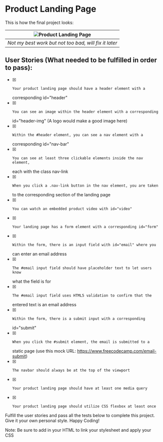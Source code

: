 # Product Landing Page

This is how the final project looks:

| ![Product Landing Page](https://i.imgur.com/M3O422v.png) |
|:--:|
| *Not my best work but not too bad, will fix it later* |

## User Stories (What needed to be fulfilled in order to pass):


- [x]     Your product landing page should have a header element with a
  corresponding id="header"
- [x]     You can see an image within the header element with a corresponding
  id="header-img" (A logo would make a good image here)
- [x]     Within the #header element, you can see a nav element with a
  corresponding id="nav-bar"
- [x]     You can see at least three clickable elements inside the nav element,
  each with the class nav-link
- [x]     When you click a .nav-link button in the nav element, you are taken
  to the corresponding section of the landing page
- [x]     You can watch an embedded product video with id="video"
- [x]     Your landing page has a form element with a corresponding id="form"
- [x]     Within the form, there is an input field with id="email" where you
  can enter an email address
- [x]     The #email input field should have placeholder text to let users know
  what the field is for
- [x]     The #email input field uses HTML5 validation to confirm that the
  entered text is an email address
- [x]     Within the form, there is a submit input with a corresponding
  id="submit"
- [x]     When you click the #submit element, the email is submitted to a
  static page (use this mock URL: https://www.freecodecamp.com/email-submit)
- [x]     The navbar should always be at the top of the viewport
- [x]     Your product landing page should have at least one media query
- [x]     Your product landing page should utilize CSS flexbox at least once

Fulfill the user stories and pass all the tests below to complete this project.
Give it your own personal style. Happy Coding!

Note: Be sure to add <link rel="stylesheet" href="styles.css"> in your HTML to
link your stylesheet and apply your CSS

